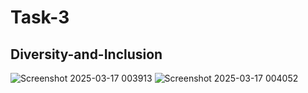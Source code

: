 # Task-3
## Diversity-and-Inclusion
![Screenshot 2025-03-17 003913](https://github.com/user-attachments/assets/b0eb3acb-1d3b-4174-881a-2931e5457076)
![Screenshot 2025-03-17 004052](https://github.com/user-attachments/assets/06121e70-0c12-407e-a830-9dced1753500)
